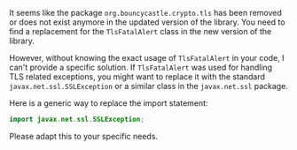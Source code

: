 It seems like the package `org.bouncycastle.crypto.tls` has been removed or does not exist anymore in the updated version of the library. You need to find a replacement for the `TlsFatalAlert` class in the new version of the library.

However, without knowing the exact usage of `TlsFatalAlert` in your code, I can't provide a specific solution. If `TlsFatalAlert` was used for handling TLS related exceptions, you might want to replace it with the standard `javax.net.ssl.SSLException` or a similar class in the `javax.net.ssl` package.

Here is a generic way to replace the import statement:

```java
import javax.net.ssl.SSLException;
```

Please adapt this to your specific needs.